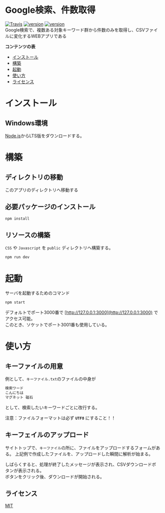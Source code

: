 # Google検索、件数取得
[![Travis](https://img.shields.io/travis/rust-lang/rust.svg)](https://github.com/kaoken/Get-CSV-file-from-google-search-results-group)
[![version](https://img.shields.io/badge/version-1.0.0-blue.svg)](https://github.com/kaoken/Get-CSV-file-from-google-search-results-group)
[![version](https://img.shields.io/badge/npm-5.5.1-blue.svg)](https://github.com/kaoken/Get-CSV-file-from-google-search-results-group)  
Google検索で、複数ある対象キーワード群から件数のみを取得し、CSVファイルに変化するWEBアプリである

__コンテンツの表__

- [インストール](#インストール)
- [構築](#構築)
- [起動](#起動)
- [使い方](#使い方)
- [ライセンス](#ライセンス)

# インストール
## Windows環境
[Node.js](https://nodejs.org/ja/)からLTS版をダウンロードする。  

# 構築
## ディレクトリの移動
このアプリのディレクトリへ移動する

## 必要パッケージのインストール
```bash
npm install
```

## リソースの構築
`CSS` や `Javascript` を `public` ディレクトリへ構築する。
```bash
npm run dev
```
  
# 起動
サーバを起動するためのコマンド
```bash
npm start
```
デフォルトでポート3000番で [http://127.0.0.1:3000](http://127.0.0.1:3000) でアクセス可能。  
このとき、ソケットでポート3001番も使用している。

# 使い方
## キーファイルの用意
例として、`キーファイル.txt`のファイルの中身が

```txt
検索ワード
こんにちは
マグネット 磁石
```

として、検索したいキーワードごとに改行する。  

注意：ファイルフォーマットは必ず **`UTF8`** にすること！！

## キーフェイルのアップロード
サイトトップで、`キーファイル`の所に、ファイルをアップロードするフォームがある。
上記例で作成したファイルを、アップロードした瞬間に解析が始まる。  

しばらくすると、処理が終了したメッセージが表示され、CSVダウンロードボタンが表示される。  
ボタンをクリック後、ダウンロードが開始される。



## ライセンス

[MIT](https://github.com/markdown-it/markdown-it/blob/master/LICENSE)
